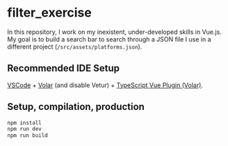 # filter_exercise

In this repository, I work on my inexistent, under-developed skills in Vue.js. My goal is to build a search bar to search through a JSON file I use in a different project (`/src/assets/platforms.json`).

## Recommended IDE Setup

[VSCode](https://code.visualstudio.com/) + [Volar](https://marketplace.visualstudio.com/items?itemName=Vue.volar) (and disable Vetur) + [TypeScript Vue Plugin (Volar)](https://marketplace.visualstudio.com/items?itemName=Vue.vscode-typescript-vue-plugin).

## Setup, compilation, production

```sh
npm install
npm run dev
npm run build
```
